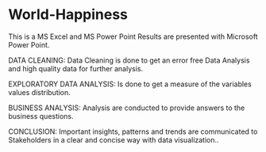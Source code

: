 # World-Happiness
This is a MS Excel  and MS Power Point
Results are presented with Microsoft Power Point.

DATA CLEANING: Data Cleaning is done to get an error free Data Analysis and high quality data for further analysis.

EXPLORATORY DATA ANALYSIS: Is done to get a measure of the variables values distribution.

BUSINESS ANALYSIS: Analysis are conducted to provide answers to the business questions.

CONCLUSION: Important insights, patterns and trends are communicated to Stakeholders in a clear and concise way with data visualization..
